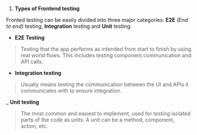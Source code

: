 1. **Types of Frontend testing**

Fronted testing can be easily divided into three major categories: **E2E** *(End to end)* testing, **Integration** testing and **Unit** testing.  

- **E2E Testing**
> Testing that the app performs as intended from start to finish by using real world flows. This includes testing component communication and API calls.

- **Integration testing**
> Usually means testing the communication between the UI and APIs it communicates with to ensure integration.

_ **Unit testing**
> The most common and easiest to implement, used for testing isolated parts of the code as units. A unit can be a method, component, action, etc.